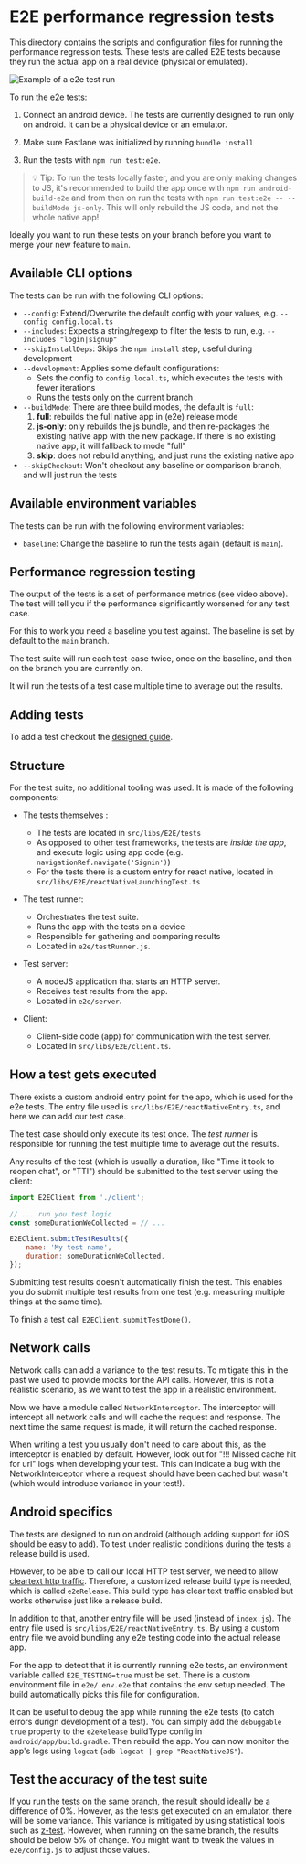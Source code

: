# E2E performance regression tests

This directory contains the scripts and configuration files for running the
performance regression tests. These tests are called E2E tests because they
run the actual app on a real device (physical or emulated).

![Example of a e2e test run](https://raw.githubusercontent.com/hannojg/expensify-app/5f945c25e2a0650753f47f3f541b984f4d114f6d/e2e/example.gif)

To run the e2e tests:

1. Connect an android device. The tests are currently designed to run only on android. It can be
   a physical device or an emulator.

2. Make sure Fastlane was initialized by running `bundle install`

3. Run the tests with `npm run test:e2e`.
  > 💡 Tip: To run the tests locally faster, and you are only making changes to JS, it's recommended to
    build the app once with `npm run android-build-e2e` and from then on run the tests with
    `npm run test:e2e -- --buildMode js-only`. This will only rebuild the JS code, and not the
    whole native app!

Ideally you want to run these tests on your branch before you want to merge your new feature to `main`.

## Available CLI options

The tests can be run with the following CLI options:

- `--config`: Extend/Overwrite the default config with your values, e.g. `--config config.local.ts`
- `--includes`: Expects a string/regexp to filter the tests to run, e.g. `--includes "login|signup"`
- `--skipInstallDeps`: Skips the `npm install` step, useful during development
- `--development`: Applies some default configurations:
  - Sets the config to `config.local.ts`, which executes the tests with fewer iterations 
  - Runs the tests only on the current branch
- `--buildMode`: There are three build modes, the default is `full`:
  1. **full**: rebuilds the full native app in (e2e) release mode
  2. **js-only**: only rebuilds the js bundle, and then re-packages
                   the existing native app with the new package. If there
                   is no existing native app, it will fallback to mode "full"
  3. **skip**: does not rebuild anything, and just runs the existing native app
- `--skipCheckout`: Won't checkout any baseline or comparison branch, and will just run the tests

## Available environment variables

The tests can be run with the following environment variables:

- `baseline`: Change the baseline to run the tests again (default is `main`).

## Performance regression testing

The output of the tests is a set of performance metrics (see video above).
The test will tell you if the performance significantly worsened for any test case.

For this to work you need a baseline you test against. The baseline is set by default
to the `main` branch.

The test suite will run each test-case twice, once on the baseline, and then on the branch
you are currently on.

It will run the tests of a test case multiple time to average out the results.

## Adding tests

To add a test checkout the [designed guide](tests/e2e/ADDING_TESTS.md).

## Structure

For the test suite, no additional tooling was used. It is made of the following
components:

- The tests themselves :
  - The tests are located in `src/libs/E2E/tests`
  - As opposed to other test frameworks, the tests are _inside the app_, and execute logic using app code (e.g. `navigationRef.navigate('Signin')`)
  - For the tests there is a custom entry for react native, located in `src/libs/E2E/reactNativeLaunchingTest.ts`

- The test runner:
    - Orchestrates the test suite.
    - Runs the app with the tests on a device
    - Responsible for gathering and comparing results
    - Located in `e2e/testRunner.js`.

- Test server:
  - A nodeJS application that starts an HTTP server.
  - Receives test results from the app.
  - Located in `e2e/server`.

- Client:
  - Client-side code (app) for communication with the test server.
  - Located in `src/libs/E2E/client.ts`.


## How a test gets executed

There exists a custom android entry point for the app, which is used for the e2e tests.
The entry file used is `src/libs/E2E/reactNativeEntry.ts`, and here we can add our test case.

The test case should only execute its test once. The _test runner_ is responsible for running the
test multiple time to average out the results.

Any results of the test (which is usually a duration, like "Time it took to reopen chat", or "TTI") should be
submitted to the test server using the client:

```js
import E2EClient from './client';

// ... run you test logic
const someDurationWeCollected = // ...

E2EClient.submitTestResults({
    name: 'My test name',
    duration: someDurationWeCollected,
});
```

Submitting test results doesn't automatically finish the test. This enables you do submit multiple test results
from one test (e.g. measuring multiple things at the same time).

To finish a test call `E2EClient.submitTestDone()`.

## Network calls

Network calls can add a variance to the test results. To mitigate this in the past we used to provide mocks for the API
calls. However, this is not a realistic scenario, as we want to test the app in a realistic environment.

Now we have a module called `NetworkInterceptor`. The interceptor will intercept all network calls and will
cache the request and response. The next time the same request is made, it will return the cached response.

When writing a test you usually don't need to care about this, as the interceptor is enabled by default.
However, look out for "!!! Missed cache hit for url" logs when developing your test. This can indicate a bug
with the NetworkInterceptor where a request should have been cached but wasn't (which would introduce variance in your test!).


## Android specifics

The tests are designed to run on android (although adding support for iOS should be easy to add).
To test under realistic conditions during the tests a release build is used.

However, to be able to call our local HTTP test server, we need to allow
[cleartext http traffic](https://developer.android.com/training/articles/security-config#CleartextTrafficPermitted).
Therefore, a customized release build type is needed, which is called `e2eRelease`. This build type has clear
text traffic enabled but works otherwise just like a release build.

In addition to that, another entry file will be used (instead of `index.js`). The entry file used is
`src/libs/E2E/reactNativeEntry.ts`. By using a custom entry file we avoid bundling any e2e testing code
into the actual release app.

For the app to detect that it is currently running e2e tests, an environment variable called `E2E_TESTING=true` must
be set. There is a custom environment file in `e2e/.env.e2e` that contains the env setup needed. The build automatically
picks this file for configuration.

It can be useful to debug the app while running the e2e tests (to catch errors durign development of a test).
You can simply add the `debuggable true` property to the `e2eRelease` buildType config in `android/app/build.gradle`.
Then rebuild the app. You can now monitor the app's logs using `logcat` (`adb logcat | grep "ReactNativeJS"`).

## Test the accuracy of the test suite

If you run the tests on the same branch, the result should ideally be a difference of 0%. However, as the tests
get executed on an emulator, there will be some variance. This variance is mitigated by using statistical tools
such as [z-test](https://en.wikipedia.org/wiki/Z-test). However, when running on the same branch, the results
should be below 5% of change.
You might want to tweak the values in `e2e/config.js` to adjust those values.

